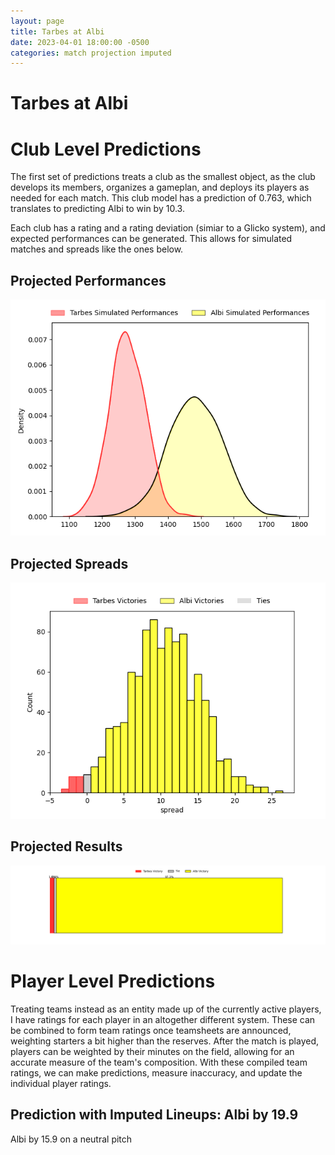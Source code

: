 ```yaml
---  
layout: page  
title: Tarbes at Albi  
date: 2023-04-01 18:00:00 -0500  
categories: match projection imputed  
---
```

# Tarbes at Albi

# Club Level Predictions


The first set of predictions treats a club as the smallest object, as the club develops its members, organizes a gameplan, and deploys its players as needed for each match. This club model has a prediction of 0.763, which translates to predicting Albi to win by 10.3.

Each club has a rating and a rating deviation (simiar to a Glicko system), and expected performances can be generated. This allows for simulated matches and spreads like the ones below.
## Projected Performances


![Projected Performances](plots/performances_2023-04-01-Albi-Tarbes.png)
## Projected Spreads


![Projected Spreads](plots/spreads_2023-04-01-Albi-Tarbes.png)
## Projected Results


![Projected Results](plots/resultbar_2023-04-01-Albi-Tarbes.png)
# Player Level Predictions


Treating teams instead as an entity made up of the currently active players, I have ratings for each player in an altogether different system. These can be combined to form team ratings once teamsheets are announced, weighting starters a bit higher than the reserves. After the match is played, players can be weighted by their minutes on the field, allowing for an accurate measure of the team's composition. With these compiled team ratings, we can make predictions, measure inaccuracy, and update the individual player ratings.
## Prediction with Imputed Lineups: Albi by 19.9


Albi by 15.9 on a neutral pitch

